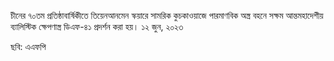 চীনের ৭০তম প্রতিষ্ঠাবার্ষিকীতে তিয়েনআনমেন স্কয়ারে সামরিক কুচকাওয়াজে পারমাণবিক অস্ত্র বহনে সক্ষম আন্তমহাদেশীয় ব্যালিস্টিক ক্ষেপণাস্ত্র ডিএফ-৪১ প্রদর্শন করা হয়। ১২ জুন, ২০২৩

ছবি: এএফপি

